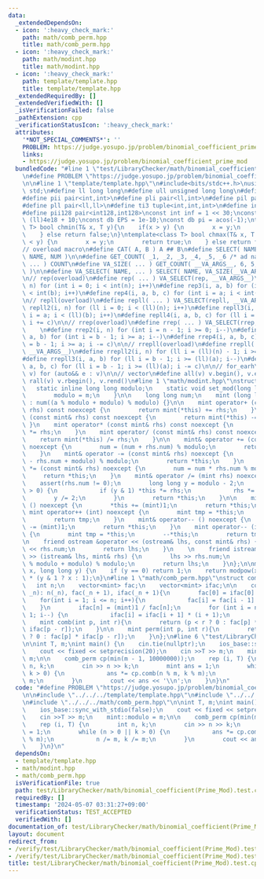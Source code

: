 ```yaml
---
data:
  _extendedDependsOn:
  - icon: ':heavy_check_mark:'
    path: math/comb_perm.hpp
    title: math/comb_perm.hpp
  - icon: ':heavy_check_mark:'
    path: math/modint.hpp
    title: math/modint.hpp
  - icon: ':heavy_check_mark:'
    path: template/template.hpp
    title: template/template.hpp
  _extendedRequiredBy: []
  _extendedVerifiedWith: []
  _isVerificationFailed: false
  _pathExtension: cpp
  _verificationStatusIcon: ':heavy_check_mark:'
  attributes:
    '*NOT_SPECIAL_COMMENTS*': ''
    PROBLEM: https://judge.yosupo.jp/problem/binomial_coefficient_prime_mod
    links:
    - https://judge.yosupo.jp/problem/binomial_coefficient_prime_mod
  bundledCode: "#line 1 \"test/LibraryChecker/math/binomial_coefficient(Prime_Mod).test.cpp\"\
    \n#define PROBLEM \"https://judge.yosupo.jp/problem/binomial_coefficient_prime_mod\"\
    \n\n#line 1 \"template/template.hpp\"\n#include<bits/stdc++.h>\nusing namespace\
    \ std;\n#define ll long long\n#define ull unsigned long long\n#define db double\n\
    #define pii pair<int,int>\n#define pli pair<ll,int>\n#define pil pair<int,ll>\n\
    #define pll pair<ll,ll>\n#define ti3 tuple<int,int,int>\n#define int128 __int128_t\n\
    #define pii128 pair<int128,int128>\nconst int inf = 1 << 30;\nconst ll linf =\
    \ (ll)4e18 + 10;\nconst db EPS = 1e-10;\nconst db pi = acos(-1);\ntemplate<class\
    \ T> bool chmin(T& x, T y){\n    if(x > y) {\n        x = y;\n        return true;\n\
    \    } else return false;\n}\ntemplate<class T> bool chmax(T& x, T y){\n    if(x\
    \ < y) {\n        x = y;\n        return true;\n    } else return false;\n}\n\n\
    // overload macro\n#define CAT( A, B ) A ## B\n#define SELECT( NAME, NUM ) CAT(\
    \ NAME, NUM )\n\n#define GET_COUNT( _1, _2, _3, _4, _5, _6 /* ad nauseam */, COUNT,\
    \ ... ) COUNT\n#define VA_SIZE( ... ) GET_COUNT( __VA_ARGS__, 6, 5, 4, 3, 2, 1\
    \ )\n\n#define VA_SELECT( NAME, ... ) SELECT( NAME, VA_SIZE(__VA_ARGS__) )(__VA_ARGS__)\n\
    \n// rep(overload)\n#define rep( ... ) VA_SELECT(rep, __VA_ARGS__)\n#define rep2(i,\
    \ n) for (int i = 0; i < int(n); i++)\n#define rep3(i, a, b) for (int i = a; i\
    \ < int(b); i++)\n#define rep4(i, a, b, c) for (int i = a; i < int(b); i += c)\n\
    \n// repll(overload)\n#define repll( ... ) VA_SELECT(repll, __VA_ARGS__)\n#define\
    \ repll2(i, n) for (ll i = 0; i < (ll)(n); i++)\n#define repll3(i, a, b) for (ll\
    \ i = a; i < (ll)(b); i++)\n#define repll4(i, a, b, c) for (ll i = a; i < (ll)(b);\
    \ i += c)\n\n// rrep(overload)\n#define rrep( ... ) VA_SELECT(rrep, __VA_ARGS__)\
    \    \n#define rrep2(i, n) for (int i = n - 1; i >= 0; i--)\n#define rrep3(i,\
    \ a, b) for (int i = b - 1; i >= a; i--)\n#define rrep4(i, a, b, c) for (int i\
    \ = b - 1; i >= a; i -= c)\n\n// rrepll(overload)\n#define rrepll( ... ) VA_SELECT(rrepll,\
    \ __VA_ARGS__)\n#define rrepll2(i, n) for (ll i = (ll)(n) - 1; i >= 0ll; i--)\n\
    #define rrepll3(i, a, b) for (ll i = b - 1; i >= (ll)(a); i--)\n#define rrepll4(i,\
    \ a, b, c) for (ll i = b - 1; i >= (ll)(a); i -= c)\n\n// for_earh\n#define fore(e,\
    \ v) for (auto&& e : v)\n\n// vector\n#define all(v) v.begin(), v.end()\n#define\
    \ rall(v) v.rbegin(), v.rend()\n#line 1 \"math/modint.hpp\"\nstruct mint {\n \
    \   static inline long long modulo;\n    static void set_mod(long long m) {\n\
    \        modulo = m;\n    }\n\n    long long num;\n    mint (long long a = 0)\
    \ : num((a % modulo + modulo) % modulo) {}\n\n    mint operator+ (const mint&\
    \ rhs) const noexcept {\n        return mint(*this) += rhs;\n    }\n    mint operator-\
    \ (const mint& rhs) const noexcept {\n        return mint(*this) -= rhs;\n   \
    \ }\n    mint operator* (const mint& rhs) const noexcept {\n        return mint(*this)\
    \ *= rhs;\n    }\n    mint operator/ (const mint& rhs) const noexcept {\n    \
    \    return mint(*this) /= rhs;\n    }\n\n    mint& operator += (const mint& rhs)\
    \ noexcept {\n        num = (num + rhs.num) % modulo;\n        return *this;\n\
    \    }\n    mint& operator -= (const mint& rhs) noexcept {\n        num = (num\
    \ - rhs.num + modulo) % modulo;\n        return *this;\n    }\n    mint& operator\
    \ *= (const mint& rhs) noexcept {\n        num = num * rhs.num % modulo;\n   \
    \     return *this;\n    }\n    mint& operator /= (mint rhs) noexcept {\n    \
    \    assert(rhs.num != 0);\n        long long y = modulo - 2;\n        while (y\
    \ > 0) {\n            if (y & 1) *this *= rhs;\n            rhs *= rhs;\n    \
    \        y /= 2;\n        }\n        return *this;\n    }\n\n    mint& operator++\
    \ () noexcept {\n        *this += (mint)1;\n        return *this;\n    }\n   \
    \ mint operator++ (int) noexcept {\n        mint tmp = *this;\n        ++*this;\n\
    \        return tmp;\n    }\n    mint& operator-- () noexcept {\n        *this\
    \ -= (mint)1;\n        return *this;\n    }\n    mint operator-- (int) noexcept\
    \ {\n        mint tmp = *this;\n        --*this;\n        return tmp;\n    }\n\
    \n    friend ostream &operator << (ostream& lhs, const mint& rhs) {\n        lhs\
    \ << rhs.num;\n        return lhs;\n    }\n    \n    friend istream &operator\
    \ >> (istream& lhs, mint& rhs) {\n        lhs >> rhs.num;\n        rhs.num = (rhs.num\
    \ % modulo + modulo) % modulo;\n        return lhs;\n    }\n};\n\nmint modpow(mint\
    \ x, long long y) {\n    if (y == 0) return 1;\n    return modpow(x * x, y / 2)\
    \ * (y & 1 ? x : 1);\n}\n#line 1 \"math/comb_perm.hpp\"\nstruct comb_perm{\n \
    \   int n;\n    vector<mint> fac;\n    vector<mint> ifac;\n\n    comb_perm(int\
    \ _n): n(_n), fac(_n + 1), ifac(_n + 1){\n        fac[0] = ifac[0] = 1;\n    \
    \    for(int i = 1; i <= n; i++){\n            fac[i] = fac[i - 1] * i;\n    \
    \    }\n        ifac[n] = (mint)1 / fac[n];\n        for (int i = n - 1; i >=\
    \ 1; i--) {\n            ifac[i] = ifac[i + 1] * (i + 1);\n        }\n    }\n\n\
    \    mint comb(int p, int r){\n        return (p < r ? 0 : fac[p] * ifac[r] *\
    \ ifac[p - r]);\n    }\n\n    mint perm(int p, int r){\n        return (p < r\
    \ ? 0 : fac[p] * ifac[p - r]);\n    }\n};\n#line 6 \"test/LibraryChecker/math/binomial_coefficient(Prime_Mod).test.cpp\"\
    \n\nint T, m;\nint main() {\n    cin.tie(nullptr);\n    ios_base::sync_with_stdio(false);\n\
    \    cout << fixed << setprecision(20);\n    cin >>T >> m;\n    mint::modulo =\
    \ m;\n\n    comb_perm cp(min(m - 1, 10000000));\n    rep (i, T) {\n        int\
    \ n, k;\n        cin >> n >> k;\n        mint ans = 1;\n        while (n > 0 ||\
    \ k > 0) {\n            ans *= cp.comb(n % m, k % m);\n            n /= m, k /=\
    \ m;\n        }\n        cout << ans << '\\n';\n    }\n}\n"
  code: "#define PROBLEM \"https://judge.yosupo.jp/problem/binomial_coefficient_prime_mod\"\
    \n\n#include \"../../../template/template.hpp\"\n#include \"../../../math/modint.hpp\"\
    \n#include \"../../../math/comb_perm.hpp\"\n\nint T, m;\nint main() {\n    cin.tie(nullptr);\n\
    \    ios_base::sync_with_stdio(false);\n    cout << fixed << setprecision(20);\n\
    \    cin >>T >> m;\n    mint::modulo = m;\n\n    comb_perm cp(min(m - 1, 10000000));\n\
    \    rep (i, T) {\n        int n, k;\n        cin >> n >> k;\n        mint ans\
    \ = 1;\n        while (n > 0 || k > 0) {\n            ans *= cp.comb(n % m, k\
    \ % m);\n            n /= m, k /= m;\n        }\n        cout << ans << '\\n';\n\
    \    }\n}\n"
  dependsOn:
  - template/template.hpp
  - math/modint.hpp
  - math/comb_perm.hpp
  isVerificationFile: true
  path: test/LibraryChecker/math/binomial_coefficient(Prime_Mod).test.cpp
  requiredBy: []
  timestamp: '2024-05-07 03:31:27+09:00'
  verificationStatus: TEST_ACCEPTED
  verifiedWith: []
documentation_of: test/LibraryChecker/math/binomial_coefficient(Prime_Mod).test.cpp
layout: document
redirect_from:
- /verify/test/LibraryChecker/math/binomial_coefficient(Prime_Mod).test.cpp
- /verify/test/LibraryChecker/math/binomial_coefficient(Prime_Mod).test.cpp.html
title: test/LibraryChecker/math/binomial_coefficient(Prime_Mod).test.cpp
---
```

